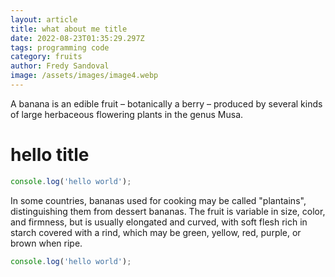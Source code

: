 ```yaml
---
layout: article
title: what about me title
date: 2022-08-23T01:35:29.297Z
tags: programming code
category: fruits
author: Fredy Sandoval
image: /assets/images/image4.webp
---
```

A banana is an edible fruit – botanically a berry – produced by several kinds
of large herbaceous flowering plants in the genus Musa.
# hello title
```js
console.log('hello world');
```
In some countries, bananas used for cooking may be called "plantains",
distinguishing them from dessert bananas. The fruit is variable in size, color,
and firmness, but is usually elongated and curved, with soft flesh rich in
starch covered with a rind, which may be green, yellow, red, purple, or brown
when ripe.

```js
console.log('hello world');
```